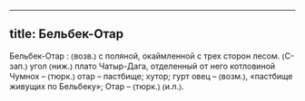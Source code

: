 
---
title: Бельбек-Отар
---
Бельбек-Отар
: ⦅возв.⦆ с поляной, окаймленной с трех сторон лесом. ⦅С-зап.⦆ угол ⦅ниж.⦆ плато Чатыр-Дага, отделенный от него котловиной Чумнох – ⦅тюрк.⦆ отар – пастбище; хутор; гурт овец – ⦅возм.⦆, «пастбище живущих по Бельбеку»; Отар – ⦅тюрк.⦆ ⦅и.л.⦆.
